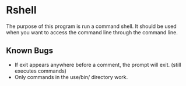 Rshell
====================================================
The purpose of this program is run a command shell. It should be used when you want to access the command line through the command line.

Known Bugs
---------------------
* If exit appears anywhere before a comment, the prompt will exit. (still executes commands)
* Only commands in the use/bin/ directory work.

